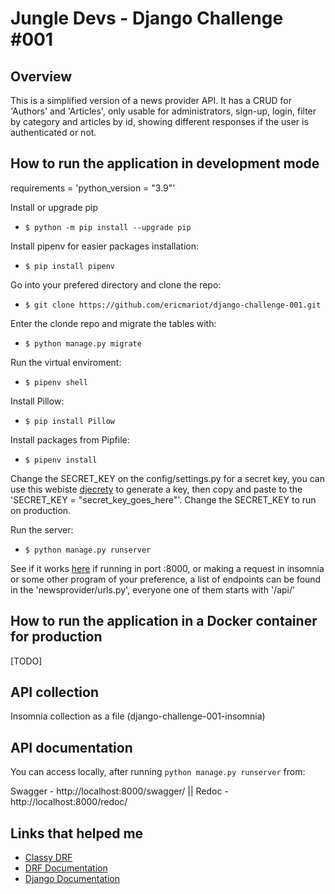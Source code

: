 # Jungle Devs - Django Challenge #001
## Overview
This is a simplified version of a news provider API. It has a CRUD for 'Authors' and 'Articles', only usable for administrators, sign-up, login, filter by category and
articles by id, showing different responses if the user is authenticated or not.

## How to run the application in development mode
requirements = 'python_version = "3.9"'

Install or upgrade pip
 - ```$ python -m pip install --upgrade pip```

Install pipenv for easier packages installation:
 - ```$ pip install pipenv```

Go into your prefered directory and clone the repo:
- ```$ git clone https://github.com/ericmariot/django-challenge-001.git```

Enter the clonde repo and migrate the tables with:
- ```$ python manage.py migrate```

Run the virtual enviroment:
- ```$ pipenv shell```

Install Pillow:
- ```$ pip install Pillow```

Install packages from Pipfile:
- ```$ pipenv install```

Change the SECRET_KEY on the config/settings.py for a secret key, you can use this webiste [djecrety](https://djecrety.ir/) to generate a key, then copy and paste 
to the 'SECRET_KEY = "secret_key_goes_here"'. Change the SECRET_KEY to run on production.

Run the server:
- ```$ python manage.py runserver```

See if it works [here](http://localhost:8000/api/articles/) if running in port :8000, or making a request in insomnia or some other program of your preference, a list of
endpoints can be found in the 'newsprovider/urls.py', everyone one of them starts with '/api/'

## How to run the application in a Docker container for production
[TODO]

## API collection
Insomnia collection as a file (django-challenge-001-insomnia)

## API documentation
You can access locally, after running ```python manage.py runserver``` from:

Swagger - http://localhost:8000/swagger/ || Redoc - http://localhost:8000/redoc/

## Links that helped me
 - [Classy DRF](https://www.cdrf.co/)
 - [DRF Documentation](https://www.django-rest-framework.org/)
 - [Django Documentation](https://docs.djangoproject.com/en/3.2/)
